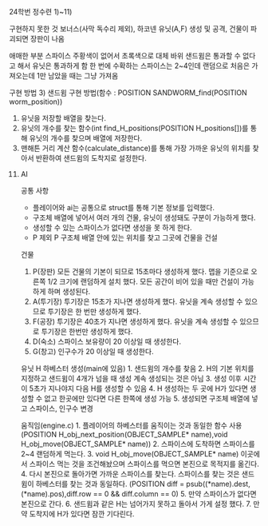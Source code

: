 24학번 정수련
1)~11)

구현하지 못한 것
보너스(사막 독수리 제외), 하코넨 유닛(A,F) 생성 및 공격, 건물이 파괴되면 장판이 나옴

애매한 부분
스파이스 주황색이 없어서 초록색으로 대체
바위 샌드윔은 통과할 수 없다고 해서 유닛은 통과하게 함
한 번에 수확하는 스파이스는 2~4인데 랜덤으로 처음은 가져오는데 1만 남았을 때는 그냥 가져옴

구현 방법
3) 샌드윔 구현 방법(함수 : POSITION  SANDWORM_find(POSITION worm_position))
  1. 유닛을 저장할 배열을 찾는다.
  2. 유닛의 개수를 찾는 함수(int find_H_positions(POSITION H_positions[])를 통해 유닛의 개수를 찾으며 배열에 저장한다.
  3. 맨해튼 거리 계산 함수(calculate_distance)를 통해 가장 가까운 유닛의 위치를 찾아서 반환하여 샌드윔의 도착지로 설정한다.

11) AI

    공통 사항
    - 플레이어와 ai는 공통으로 struct를 통해 기본 정보를 입력했다.
    - 구조체 배열에 넣어서 여러 개의 건물, 유닛이 생성돼도 구분이 가능하게 했다.
    - 생성할 수 있는 스파이스가 없다면 생성을 못 하게 한다.
    - P 제외 P 구조체 배열 안에 있는 위치를 찾고 그곳에 건물을 건설
    
    건물
      1. P(장판) 
         모든 건물의 기본이 되므로 15초마다 생성하게 했다.
         맵을 기준으로 오른쪽 1/2 크기에 랜덤하게 설치 했다.
         모든 공간이 비어 있을 때만 건설이 가능하게 하며 생성된다.
      2. A(투기장)
         투기장은 15초가 지나면 생성하게 했다.
         유닛을 계속 생성할 수 있으므로 투기장은 한 번만 생성하게 했다.
      3. F(공장)
         투기장은 40초가 지나면 생성하게 했다.
         유닛을 계속 생성할 수 있으므로 투기장은 한번만 생성하게 했다.
      4. D(숙소)
         스파이스 보유량이 20 이상일 때 생성한다.
      5. G(창고)
         인구수가 20 이상일 때 생성한다.

    유닛 H 하베스터
      생성(main에 있음)
         1. 샌드윔의 개수를 찾음
         2. H의 기본 위치를 지정하고 샌드윔이 4개가 넘을 때 생성 계속 생성되는 것은 아님
         3. 생성 이후 시간이 5초가 지나야지 다음 H를 생성할 수 있음
         4. H 생성하는 두 곳에 H가 있다면 생성할 수 없고 한곳에만 있다면 다른 한쪽에 생성 가능
         5. 생성되면 구조체 배열에 넣고 스파이스, 인구수 변경
    
      움직임(engine.c)
        1. 플레이어의 하베스터를 움직이는 것과 동일한 함수 사용
        (POSITION H_obj_next_position(OBJECT_SAMPLE* name),void H_obj_move(OBJECT_SAMPLE* name))
        2. 스파이스에 도착하면 스파이스를 2~4 랜덤하게 먹는다.
        3. void H_obj_move(OBJECT_SAMPLE* name) 이곳에서 스파이스 먹는 것을 조건해놨으며 스파이스를 먹으면 본진으로 목적지를 옮긴다.
        4. 다시 본진으로 돌아가면 가까운 스파이스를 찾는다. 스파이스를 찾는 것은 샌드윔이 하베스터를 찾는 것과 동일하다.
        (POSITION diff = psub((*name).dest, (*name).pos),diff.row == 0 && diff.column == 0)
        5. 만약 스파이스가 없다면 본진으로 간다.
        6. 샌드윔과 같은 H는 넘어가지 못하고 돌아서 가게 설정 했다.
        7. 만약 도착지에 H가 있다면 잠깐 기다린다.

    
